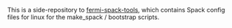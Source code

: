 This is a side-repository  to [fermi-spack-tools](https://github.com/FNALssi/fermi-spack-tools), which contains Spack config files for linux for the make_spack / bootstrap scripts. 
